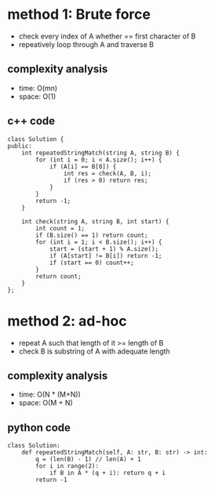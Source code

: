 # method 1: Brute force
- check every index of A whether == first character of B
- repeatively loop through A and traverse B

## complexity analysis
- time: O(mn)
- space: O(1)

## c++ code
```
class Solution {
public:
    int repeatedStringMatch(string A, string B) {
        for (int i = 0; i < A.size(); i++) {
            if (A[i] == B[0]) {
                int res = check(A, B, i);
                if (res > 0) return res;
            }
        }
        return -1;
    }
    
    int check(string A, string B, int start) {
        int count = 1;
        if (B.size() == 1) return count;
        for (int i = 1; i < B.size(); i++) {
            start = (start + 1) % A.size();
            if (A[start] != B[i]) return -1;
            if (start == 0) count++;
        }
        return count;
    }
};
```

# method 2: ad-hoc
- repeat A such that length of it >= length of B
- check B is substring of A with adequate length

## complexity analysis
- time: O(N * (M+N))
- space: O(M + N)

## python code
```
class Solution:
    def repeatedStringMatch(self, A: str, B: str) -> int:
        q = (len(B) - 1) // len(A) + 1
        for i in range(2):
            if B in A * (q + i): return q + i
        return -1
```
